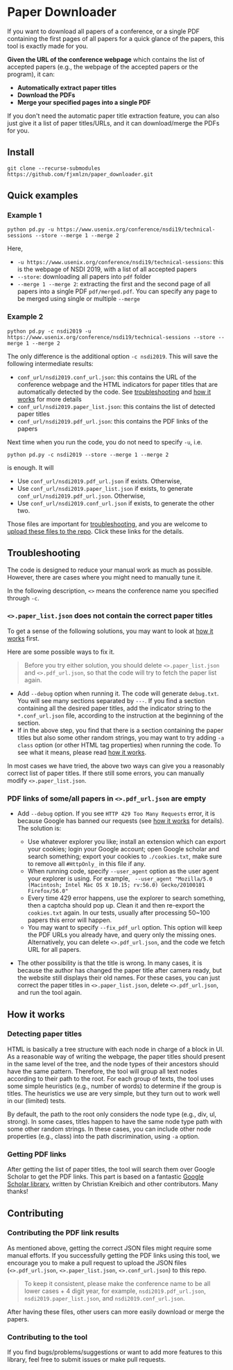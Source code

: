 # Paper Downloader
If you want to download all papers of a conference, or a single PDF containing the first pages of all papers for a quick glance of the papers, this tool is exactly made for you.

**Given the URL of the conference webpage** which contains the list of accepted papers (e.g., the webpage of the accepted papers or the program), it can:

* **Automatically extract paper titles**
* **Download the PDFs**
* **Merge your specified pages into a single PDF**

If you don't need the automatic paper title extraction feature, you can also just give it a list of paper titles/URLs, and it can download/merge the PDFs for you.

## Install
```
git clone --recurse-submodules https://github.com/fjxmlzn/paper_downloader.git
```

## Quick examples
### Example 1
```
python pd.py -u https://www.usenix.org/conference/nsdi19/technical-sessions --store --merge 1 --merge 2
```
Here,

* `-u https://www.usenix.org/conference/nsdi19/technical-sessions`: this is the webpage of NSDI 2019, with a list of all accepted papers
* `--store`: downloading all papers into `pdf` folder
* `--merge 1 --merge 2`: extracting the first and the second page of all papers into a single PDF `pdf/merged.pdf`. You can specify any page to be merged using single or multiple `--merge`

### Example 2
```
python pd.py -c nsdi2019 -u https://www.usenix.org/conference/nsdi19/technical-sessions --store --merge 1 --merge 2
```
The only difference is the additional option `-c nsdi2019`. This will save the following intermediate results:

*  `conf_url/nsdi2019.conf_url.json`: this contains the URL of the conference webpage and the HTML indicators for paper titles that are automatically detected by the code. See [troubleshooting](#troubleshooting) and [how it works](#how-it-works) for more details
*  `conf_url/nsdi2019.paper_list.json`: this contains the list of detected paper titles
*  `conf_url/nsdi2019.pdf_url.json`: this contains the PDF links of the papers

Next time when you run the code, you do not need to specify `-u`, i.e.

```
python pd.py -c nsdi2019 --store --merge 1 --merge 2
```

is enough. It will 

* Use `conf_url/nsdi2019.pdf_url.json` if exists. Otherwise,
* Use `conf_url/nsdi2019.paper_list.json` if exists, to generate  `conf_url/nsdi2019.pdf_url.json`. Otherwise,
* Use `conf_url/nsdi2019.conf_url.json` if exists, to generate the other two.

Those files are important for [troubleshooting](#troubleshooting), and you are welcome to [upload these files to the repo](#contributing). Click these links for the details.

## Troubleshooting
The code is designed to reduce your manual work as much as possible. However, there are cases where you might need to manually tune it.

In the following description, `<>` means the conference name you specified through `-c`.

### `<>.paper_list.json` does not contain the correct paper titles
To get a sense of the following solutions, you may want to look at [how it works](#how-it-works) first.

Here are some possible ways to fix it.

> Before you try either solution, you should delete `<>.paper_list.json` and `<>.pdf_url.json`, so that the code will try to fetch the paper list again.

* Add `--debug` option when running it. The code will generate `debug.txt`. You will see many sections separated by `---`. If you find a section containing all the desired paper titles, add the indicator string to the `*.conf_url.json` file, according to the instruction at the beginning of the section.
* If in the above step, you find that there is a section containing the paper titles but also some other random strings, you may want to try adding `-a class` option (or other HTML tag properties) when running the code. To see what it means, please read [how it works](#how-it-works).

In most cases we have tried, the above two ways can give you a reasonably correct list of paper titles. If there still some errors, you can manually modify `<>.paper_list.json`.

### PDF links of some/all papers in `<>.pdf_url.json` are empty
* Add `--debug` option. If you see `HTTP 429 Too Many Requests` error, it is because Google has banned our requests (see [how it works](#how-it-works) for details). The solution is:
    * Use whatever explorer you like; install an extension which can export your cookies; login your Google account; open Google scholar and search something; export your cookies to `./cookies.txt`, make sure to remove all `#HttpOnly_` in this file if any.
    * When running code, specify `--user_agent` option as the user agent your explorer is using. For example,
` --user_agent "Mozilla/5.0 (Macintosh; Intel Mac OS X 10.15; rv:56.0) Gecko/20100101 Firefox/56.0"`
    * Every time 429 error happens, use the explorer to search something, then a captcha should pop up. Clean it and then re-export the `cookies.txt` again. In our tests, usually after processing 50~100 papers this error will happen.
    * You may want to specify `--fix_pdf_url` option. This option will keep the PDF URLs you already have, and query only the missing ones. Alternatively, you can delete `<>.pdf_url.json`, and the code we fetch URL for all papers.

* The other possibility is that the title is wrong. In many cases, it is because the author has changed the paper title after camera ready, but the website still displays their old names. For these cases, you can just correct the paper titles in `<>.paper_list.json`, delete `<>.pdf_url.json`, and run the tool again.

    

## How it works
### Detecting paper titles
HTML is basically a tree structure with each node in charge of a block in UI. As a reasonable way of writing the webpage, the paper titles should present in the same level of the tree, and the node types of their ancestors should have the same pattern. Therefore, the tool will group all text nodes according to their path to the root. For each group of texts, the tool uses some simple heuristics (e.g., number of words) to determine if the group is titles. The heuristics we use are very simple, but they turn out to work well in our (limited) tests.

By default, the path to the root only considers the node type (e.g., div, ul, strong). In some cases, titles happen to have the same node type path with some other random strings. In these cases, you can include other node properties (e.g., class) into the path discrimination, using `-a` option.
 
### Getting PDF links
After getting the list of paper titles, the tool will search them over Google Scholar to get the PDF links. This part is based on a fantastic [Google Scholar library](https://github.com/ckreibich/scholar.py), written by Christian Kreibich and other contributors. Many thanks!

## Contributing
### Contributing the PDF link results
As mentioned above, getting the correct JSON files might require some manual efforts. If you successfully getting the PDF links using this tool, we encourage you to make a pull request to upload the JSON files (`<>.pdf_url.json`, `<>.paper_list.json`, `<>.conf_url.json`) to this repo. 
> To keep it consistent, please make the conference name to be all lower cases + 4 digit year, for example, `nsdi2019.pdf_url.json`, `nsdi2019.paper_list.json`, and `nsdi2019.conf_url.json`.

After having these files, other users can more easily download or merge the papers.

### Contributing to the tool
If you find bugs/problems/suggestions or want to add more features to this library, feel free to submit issues or make pull requests.

